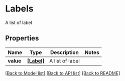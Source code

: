 # Labels

A list of label

## Properties
Name | Type | Description | Notes
------------ | ------------- | ------------- | -------------
**value** | [**[Label]**](Label.md) | A list of label | 

[[Back to Model list]](../README.md#documentation-for-models) [[Back to API list]](../README.md#documentation-for-api-endpoints) [[Back to README]](../README.md)


